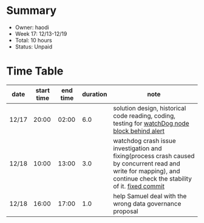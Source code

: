 # Summary
* Owner: haodi
* Week 17: 12/13-12/19
* Total: 10 hours
* Status: Unpaid

# Time Table
| date  | start time  | end time | duration  |  note |
|---|---|---|---|---|
| 12/17 | 20:00 | 02:00 | 6.0 | solution design, historical code reading, coding, testing for [watchDog node block behind alert](https://github.com/harmony-one/watchdog/issues/32) |
| 12/18 | 10:00 | 13:00 | 3.0 | watchdog crash issue investigation and fixing(process crash caused by concurrent read and write for mapping), and continue check the stability of it. [fixed commit](https://github.com/harmony-one/watchdog/commit/b59d1533870f60ec7091c079583771328f365469) |
| 12/18 | 16:00 | 17:00 | 1.0 | help Samuel deal with the wrong data governance proposal |